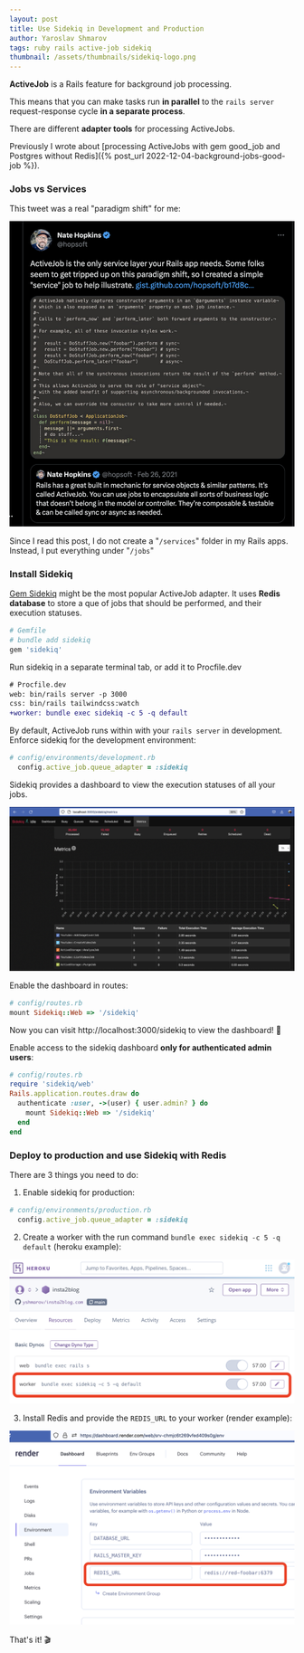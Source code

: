 ```yaml
---
layout: post
title: Use Sidekiq in Development and Production
author: Yaroslav Shmarov
tags: ruby rails active-job sidekiq
thumbnail: /assets/thumbnails/sidekiq-logo.png
---
```


**ActiveJob** is a Rails feature for background job processing.

This means that you can make tasks run **in parallel** to the `rails server` request-response cycle **in a separate process**.

There are different **adapter tools** for processing ActiveJobs.

Previously I wrote about [processing ActiveJobs with gem good_job and Postgres without Redis]({% post_url 2022-12-04-background-jobs-good-job %}).

### Jobs vs Services

This tweet was a real "paradigm shift" for me:

![sidekiq metrics dashboard](/assets/images/active-job-vs-services.png)

Since I read this post, I do not create a "`/services`" folder in my Rails apps. Instead, I put everything under "`/jobs`"

### Install Sidekiq

[Gem Sidekiq](https://github.com/sidekiq/sidekiq) might be the most popular ActiveJob adapter. It uses **Redis database** to store a que of jobs that should be performed, and their execution statuses.

```ruby
# Gemfile
# bundle add sidekiq
gem 'sidekiq'
```

Run sidekiq in a separate terminal tab, or add it to Procfile.dev

```diff
# Procfile.dev
web: bin/rails server -p 3000
css: bin/rails tailwindcss:watch
+worker: bundle exec sidekiq -c 5 -q default
```

By default, ActiveJob runs within with your `rails server` in development. Enforce sidekiq for the development environment:

```ruby
# config/environments/development.rb
  config.active_job.queue_adapter = :sidekiq
```

Sidekiq provides a dashboard to view the execution statuses of all your jobs.

![sidekiq metrics dashboard](/assets/images/sidekiq-dashboard-example.png)

Enable the dashboard in routes:

```ruby
# config/routes.rb
mount Sidekiq::Web => '/sidekiq'
```

Now you can visit http://localhost:3000/sidekiq to view the dashboard! 🥳

Enable access to the sidekiq dashboard **only for authenticated admin users**:

```ruby
# config/routes.rb
require 'sidekiq/web'
Rails.application.routes.draw do
  authenticate :user, ->(user) { user.admin? } do
    mount Sidekiq::Web => '/sidekiq'
  end
end
```

### Deploy to production and use Sidekiq with Redis

There are 3 things you need to do:

1. Enable sidekiq for production:

```ruby
# config/environments/production.rb
  config.active_job.queue_adapter = :sidekiq
```

2. Create a worker with the run command `bundle exec sidekiq -c 5 -q default` (heroku example):

![sidekiq run command on heroku](/assets/images/sidekiq-worker-run-heroku.png)

3. Install Redis and provide the `REDIS_URL` to your worker (render example):

![provide redis url to worker on render](/assets/images/sidekiq-redis-url-render.png)

That's it! 🎬
